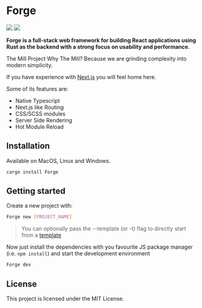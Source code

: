 # Forge


![](https://github.com/TheJackMan33/Forge/actions/workflows/rust.yml/badge.svg)
![](https://github.com/TheJackMan33/Forge/actions/workflows/typescript.yml/badge.svg)

**Forge is a full-stack web framework for building React applications using Rust as the backend with
a strong focus on usability and performance.**

The Mill Project
Why The Mill? Because we are grinding complexity into modern simplicity.

If you have experience with [Next.js](https://nextjs.org/) you will feel home here.

Some of its features are:

-  Native Typescript
-  Next.js like Routing
-  CSS/SCSS modules
-  Server Side Rendering
-  Hot Module Reload

## Installation

Available on MacOS, Linux and Windows.

```sh
cargo install Forge
```

## Getting started

Create a new project with:

```sh
Forge new [PROJECT_NAME]
```

> You can optionally pass the --template (or -t) flag to directly start from a [template](https://github.com/TheJackMan33/Forge/tree/main/examples)

Now just install the dependencies with you favourite JS package manager (i.e. `npm install`) and start the development environment

```sh
Forge dev
```


## License

This project is licensed under the MIT License.
